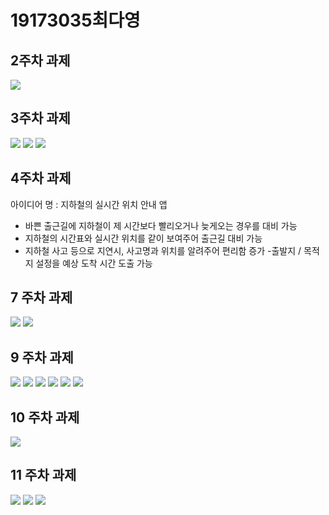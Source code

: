 # 19173035최다영

## 2주차 과제
<img width="" height="" src="./png/DY_2.png"></img>
    
## 3주차 과제
<img width="" height="" src="./png/DY_3_1.png"></img>
<img width="" height="" src="./png/DY_3_2.png"></img>
<img width="" height="" src="./png/DY_3_3.png"></img>
    
## 4주차 과제
아이디어 명 : 지하철의 실시간 위치 안내 앱
- 바쁜 출근길에 지하철이 제 시간보다 빨리오거나 늦게오는 경우를 대비 가능
- 지하철의 시간표와 실시간 위치를 같이 보여주어 출근길 대비 가능
- 지하철 사고 등으로 지연시, 사고명과 위치를 알려주어 편리함 증가
-출발지 / 목적지 설정을 예상 도착 시간 도출 가능

## 7 주차 과제
<img width="" height="" src="./png/DY_7_1.png"></img>
<img width="" height="" src="./png/DY_7_2.png"></img>

## 9 주차 과제
<img width="" height="" src="./png/DY_9_1.png"></img>
<img width="" height="" src="./png/DY_9_2.png"></img>
<img width="" height="" src="./png/DY_9_3.png"></img>
<img width="" height="" src="./png/DY_9_4.png"></img>
<img width="" height="" src="./png/DY_9_5.png"></img>
<img width="" height="" src="./png/DY_9_6.png"></img>

## 10 주차 과제
<img width="" height="" src="./png/DY_10.png"></img>

## 11 주차 과제
<img width="" height="" src="./png/DY_11_1.png"></img>
<img width="" height="" src="./png/DY_11_2.png"></img>
<img width="" height="" src="./png/DY_11_3.png"></img>
